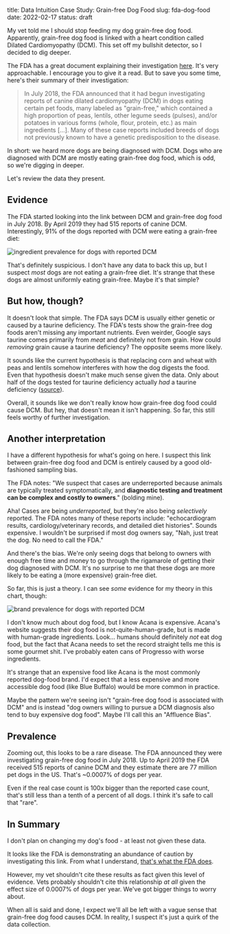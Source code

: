 title: Data Intuition Case Study: Grain-free Dog Food
slug: fda-dog-food
date: 2022-02-17
status: draft

My vet told me I should stop feeding my dog grain-free dog food. Apparently,
grain-free dog food is linked with a heart condition called Dilated
Cardiomyopathy (DCM). This set off my bullshit detector, so I decided to dig
deeper.

The FDA has a great document explaining their investigation
[here](https://www.fda.gov/animal-veterinary/outbreaks-and-advisories/fda-investigation-potential-link-between-certain-diets-and-canine-dilated-cardiomyopathy).
It's very approachable. I encourage you to give it a read. But to save you some
time, here's their summary of their investigation:

> In July 2018, the FDA announced that it had begun investigating reports of
canine dilated cardiomyopathy (DCM) in dogs eating certain pet foods, many
labeled as "grain-free," which contained a high proportion of peas, lentils,
other legume seeds (pulses), and/or potatoes in various forms (whole, flour,
protein, etc.) as main ingredients \[...\]. Many of these case reports included
breeds of dogs not previously known to have a genetic predisposition to the
disease.

In short: we heard more dogs are being diagnosed with DCM. Dogs who are
diagnosed with DCM are mostly eating grain-free dog food, which is odd, so
we're digging in deeper.

Let's review the data they present.

## Evidence

The FDA started looking into the link between DCM and grain-free dog food in
July 2018. By April 2019 they had 515 reports of canine DCM. Interestingly, 91%
of the dogs reported with DCM were eating a grain-free diet:

![ingredient prevalence for dogs with reported
DCM](https://i.snap.as/9G30pk6U.png)

That's definitely suspicious. I don't have any data to back this up, but I
suspect _most_ dogs are not eating a grain-free diet. It's strange that these
dogs are almost uniformly eating grain-free. Maybe it's that simple? 

## But how, though?

It doesn't look that simple. The FDA says DCM is usually either genetic
or caused by a taurine deficiency. The FDA's tests show the grain-free dog
foods aren't missing any important nutrients. Even weirder, Google says taurine
comes primarily from _meat_ and definitely not from grain. How could
_removing_ grain cause a taurine deficiency? The opposite seems more likely.

It sounds like the current hypothesis is that replacing corn and wheat with
peas and lentils somehow interferes with how the dog digests the food. Even
that hypothesis doesn't make much sense given the data. Only about half of the
dogs tested for taurine deficiency actually _had_ a taurine deficiency
([source](https://www.fda.gov/animal-veterinary/science-research/vet-lirn-update-investigation-dilated-cardiomyopathy)). 

Overall, it sounds like we don't really know how grain-free dog food could
cause DCM. But hey, that doesn't mean it isn't happening. So far, this still
feels worthy of further investigation.

## Another interpretation

I have a different hypothesis for what's going on here. I suspect this link
between grain-free dog food and DCM is entirely caused by a good old-fashioned
sampling bias.

The FDA notes: "We suspect that cases are underreported because animals are
typically treated symptomatically, and **diagnostic testing and treatment can
be complex and costly to owners**." (bolding mine). 

Aha! Cases are being _underreported_, but they're also being _selectively_
reported. The FDA notes many of these reports include: "echocardiogram results,
cardiology/veterinary records, and detailed diet histories". Sounds expensive.
I wouldn't be surprised if most dog owners say, "Nah, just treat the dog. No
need to call the FDA."

And there's the bias. We're only seeing dogs that belong to owners with enough
free time and money to go through the rigamarole of getting their dog diagnosed
with DCM. It's no surprise to me that these dogs are more likely to be eating a
(more expensive) grain-free diet.

So far, this is just a theory. I can see _some_ evidence for my theory in this
chart, though:

![brand prevalence for dogs with reported DCM](https://i.snap.as/CepgxknW.png)

I don't know much about dog food, but I know Acana is expensive. Acana's
website suggests their dog food is not-quite-human-grade, but is made with
human-grade ingredients. Look... humans should definitely _not_ eat dog food,
but the fact that Acana needs to set the record straight tells me this is some
gourmet shit. I've probably eaten cans of Progresso with worse ingredients.

It's strange that an expensive food like Acana is the most commonly reported
dog-food brand. I'd expect that a less expensive and more accessible dog food
(like Blue Buffalo) would be more common in practice. 

Maybe the pattern we're seeing isn't "grain-free dog food is associated with
DCM" and is instead "dog owners willing to pursue a DCM diagnosis also tend to
buy expensive dog food". Maybe I'll call this an "Affluence Bias".

## Prevalence

Zooming out, this looks to be a rare disease. The FDA announced they were
investigating grain-free dog food in July 2018. Up to April 2019 the FDA
received 515 reports of canine DCM and they estimate there are 77 million pet
dogs in the US. That's ~0.0007% of dogs per year.

Even if the real case count is 100x bigger than the reported case count, that's
still less than a tenth of a percent of all dogs. I think it's safe to call
that "rare".

## In Summary

I don't plan on changing my dog's food - at least not given these data.

It looks like the FDA is demonstrating an abundance of caution by investigating
this link. From what I understand, [that's what the FDA
does](https://astralcodexten.substack.com/p/adumbrations-of-aducanumab). 

However, my vet shouldn't cite these results as fact given this level of
evidence. Vets probably shouldn't cite this relationship _at all_ given the
effect size of 0.0007% of dogs per year. We've got bigger things to worry
about.

When all is said and done, I expect we'll all be left with a vague sense that
grain-free dog food causes DCM. In reality, I suspect it's just a quirk of the
data collection.
